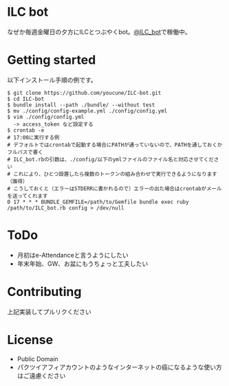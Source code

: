 # ILC bot

なぜか毎週金曜日の夕方にILCとつぶやくbot。[@ILC_bot](http://twitter.com/ILC_bot)で稼働中。

# Getting started

以下インストール手順の例です。

```
$ git clone https://github.com/youcune/ILC-bot.git
$ cd ILC-bot
$ bundle install --path ./bundle/ --without test
$ mv ./config/config-example.yml ./config/config.yml
$ vim ./config/config.yml
  -> access_token など設定する
$ crontab -e
# 17:00に実行する例
# デフォルトではcrontabで起動する場合にPATHが通っていないので、PATHを通しておくかフルパスで書く
# ILC_bot.rbの引数は、./config/以下のymlファイルのファイル名と対応させてください
# これにより、ひとつ設置したら複数のトークンの組み合わせで実行できるようになります（誰得）
# こうしておくと（エラーはSTDERRに書かれるので）エラーの出た場合はcrontabがメールを送ってくれます
0 17 * * * BUNDLE_GEMFILE=/path/to/Gemfile bundle exec ruby /path/to/ILC_bot.rb config > /dev/null
```

# ToDo

* 月初はe-Attendanceと言うようにしたい
* 年末年始、GW、お盆にもうちょっと工夫したい

# Contributing

上記実装してプルリクください

# License

* Public Domain
* パクツイアフィアカウントのようなインターネットの癌になるような使い方はご遠慮ください
